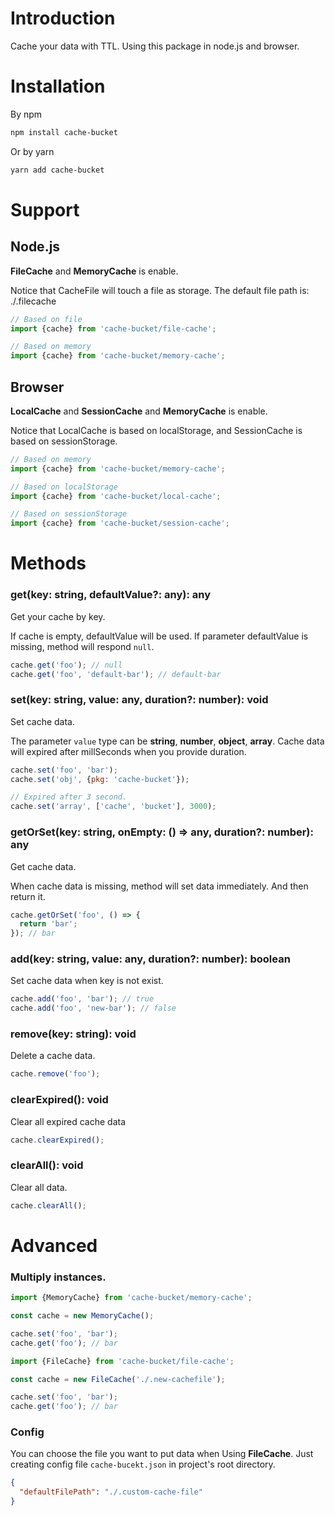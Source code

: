 # Introduction
Cache your data with TTL. Using this package in node.js and browser.

# Installation

By npm
```bash
npm install cache-bucket
```
Or by yarn
```bash
yarn add cache-bucket
```

# Support
## Node.js
**FileCache** and **MemoryCache** is enable. 

Notice that CacheFile will touch a file as storage. The default file path is: ./.filecache

```js
// Based on file
import {cache} from 'cache-bucket/file-cache';

// Based on memory
import {cache} from 'cache-bucket/memory-cache';
```
## Browser
**LocalCache** and **SessionCache** and **MemoryCache** is enable.

Notice that LocalCache is based on localStorage, and SessionCache is based on sessionStorage.

```js
// Based on memory
import {cache} from 'cache-bucket/memory-cache';

// Based on localStorage
import {cache} from 'cache-bucket/local-cache';

// Based on sessionStorage
import {cache} from 'cache-bucket/session-cache';
```

# Methods
### get(key: string, defaultValue?: any): any
Get your cache by key.

If cache is empty, defaultValue will be used. If parameter defaultValue is missing, method will respond `null`.

```js
cache.get('foo'); // null
cache.get('foo', 'default-bar'); // default-bar
```

### set(key: string, value: any, duration?: number): void
Set cache data.

The parameter `value` type can be **string**, **number**, **object**, **array**. Cache data will expired after millSeconds when you provide duration.

```js
cache.set('foo', 'bar');
cache.set('obj', {pkg: 'cache-bucket'});

// Expired after 3 second.
cache.set('array', ['cache', 'bucket'], 3000);
```

### getOrSet(key: string, onEmpty: () => any, duration?: number): any

Get cache data. 

When cache data is missing, method will set data immediately. And then return it.

```js
cache.getOrSet('foo', () => {
  return 'bar';
}); // bar
```

### add(key: string, value: any, duration?: number): boolean
Set cache data when key is not exist.

```js
cache.add('foo', 'bar'); // true
cache.add('foo', 'new-bar'); // false
```

### remove(key: string): void
Delete a cache data.

```js
cache.remove('foo');
```

### clearExpired(): void

Clear all expired cache data

```js
cache.clearExpired();
```

### clearAll(): void

Clear all data.

```js
cache.clearAll();
```

# Advanced

### Multiply instances.

```js
import {MemoryCache} from 'cache-bucket/memory-cache';

const cache = new MemoryCache();

cache.set('foo', 'bar');
cache.get('foo'); // bar
```

```js
import {FileCache} from 'cache-bucket/file-cache';

const cache = new FileCache('./.new-cachefile');

cache.set('foo', 'bar');
cache.get('foo'); // bar
```

### Config
You can choose the file you want to put data when Using **FileCache**. Just creating config file `cache-bucekt.json` in project's root directory.
```json
{
  "defaultFilePath": "./.custom-cache-file"
}
```